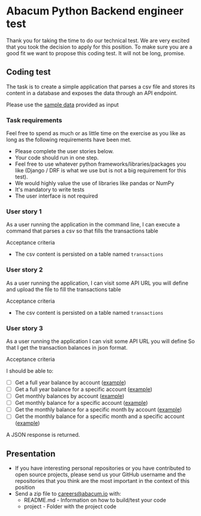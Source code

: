 # Abacum Python Backend engineer test

Thank you for taking the time to do our technical test. 
We are very excited that you took the decision to apply for this position. 
To make sure you are a good fit we want to propose this coding test. It will not be long, promise.

## Coding test

The task is to create a simple application that parses a csv file and stores its content in a database and exposes the data through an API endpoint.

Please use the [sample data](support-files/sample-data.csv) provided as input

### Task requirements

Feel free to spend as much or as little time on the exercise as you like as long as the following requirements have been met.

- Please complete the user stories below.
- Your code should run in one step.
- Feel free to use whatever python frameworks/libraries/packages you like (Django / DRF is what we use but is not a big requirement for this test).
- We would highly value the use of libraries like pandas or NumPy   
- It's mandatory to write tests
- The user interface is not required

### User story 1

As a user running the application in the command line,
I can execute a command that parses a csv so that fills the transactions table

Acceptance criteria
- The csv content is persisted on a table named `transactions`

### User story 2

As a user running the application, 
I can visit some API URL you will define and upload the file to fill the transactions table

Acceptance criteria
- The csv content is persisted on a table named `transactions`

### User story 3
As a user running the application
I can visit some API URL you will define
So that I get the transaction balances in json format. 

Acceptance criteria

I should be able to:
- [ ] Get a full year balance by account ([example](support-files/example_data/output/full_year_balance_by_account.json))
- [ ] Get a full year balance for a specific account ([example](support-files/example_data/output/full_year_balance_account_11300000.json))
- [ ] Get monthly balances by account ([example](support-files/example_data/output/monthly_balance_by_account.json))
- [ ] Get monthly balance for a specific account  ([example](support-files/example_data/output/monthly_balance_for_account_77800000.json))
- [ ] Get the monthly balance for a specific month by account ([example](support-files/example_data/output/october_by_account.json))
- [ ] Get the monthly balance for a specific month and a specific account ([example](support-files/example_data/output/october_account_77800000.json))

A JSON response is returned.

## Presentation

- If you have interesting personal repositories or you have contributed to open source projects, 
please send us your GitHub username and the repositories that you think are the most important in the context of this position
- Send a zip file to careers@abacum.io with:
  - README.md - Information on how to build/test your code
  - project - Folder with the project code
